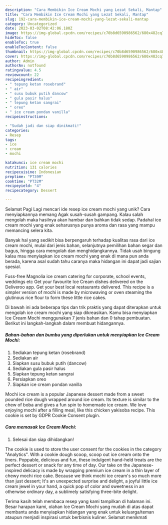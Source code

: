 ```yaml
---
description: "Cara Membikin Ice Cream Mochi yang Lezat Sekali, Mantap"
title: "Cara Membikin Ice Cream Mochi yang Lezat Sekali, Mantap"
slug: 192-cara-membikin-ice-cream-mochi-yang-lezat-sekali-mantap
category: Uncategorized
date: 2023-03-02T08:42:06.180Z
image: https://img-global.cpcdn.com/recipes/c70b8d6590986562/680x482cq70/ice-cream-mochi-foto-resep-utama.jpg
hideToc: false
enableToc: true
enableTocContent: false
thumbnail: https://img-global.cpcdn.com/recipes/c70b8d6590986562/680x482cq70/ice-cream-mochi-foto-resep-utama.jpg
cover: https://img-global.cpcdn.com/recipes/c70b8d6590986562/680x482cq70/ice-cream-mochi-foto-resep-utama.jpg
author: Admin
authorAv: notfound
ratingvalue: 4.5
reviewcount: 22
recipeingredient:
- " tepung ketan rosebrand"
- " air"
- " susu bubuk putih dancow"
- " gula pasir halus"
- " tepung ketan sangrai"
- " oreo"
- " ice cream pondan vanilla"
recipeinstructions:

- "Sudah jadi dan siap dinikmati!"
categories:
- Resep
tags:
- ice
- cream
- mochi

katakunci: ice cream mochi 
nutrition: 131 calories
recipecuisine: Indonesian
preptime: "PT39M"
cooktime: "PT32M"
recipeyield: "4"
recipecategory: Dessert

---
```



Selamat Pagi Lagi mencari ide resep ice cream mochi yang unik? Cara menyiapkannya memang Agak susah-susah gampang. Kalau salah mengolah maka hasilnya akan hambar dan bahkan tidak sedap. Padahal ice cream mochi yang enak seharusnya punya aroma dan rasa yang mampu memancing selera kita.


Banyak hal yang sedikit bisa berpengaruh terhadap kualitas rasa dari ice cream mochi, mulai dari jenis bahan, selanjutnya pemilihan bahan segar dan bagus, hingga cara mengolah dan menghidangkannya. Tidak usah bingung kalau mau menyiapkan ice cream mochi yang enak di mana pun anda berada, karena asal sudah tahu caranya maka hidangan ini dapat jadi sajian spesial.

Fuss-free Magnolia ice cream catering for corporate, school events, weddings etc Get your favourite Ice Cream dishes delivered on the Deliveroo app. Get your best local restaurants delivered. This recipe is a simpler version of mochi is made by microwaving or oven steaming the glutinous rice flour to form these little rice cakes.


Di bawah ini ada beberapa tips dan trik praktis yang dapat diterapkan untuk mengolah ice cream mochi yang siap dikreasikan. Kamu bisa menyiapkan Ice Cream Mochi menggunakan 7 jenis bahan dan 0 tahap pembuatan. Berikut ini langkah-langkah dalam membuat hidangannya.

<!--inarticleads1-->

##### Bahan-bahan dan bumbu yang diperlukan untuk menyiapkan Ice Cream Mochi:

1. Sediakan  tepung ketan (rosebrand)
1. Sediakan  air
1. Siapkan  susu bubuk putih (dancow)
1. Sediakan  gula pasir halus
1. Siapkan  tepung ketan sangrai
1. Persiapkan  oreo
1. Siapkan  ice cream pondan vanilla


Mochi ice cream is a popular Japanese dessert made from a sweet pounded rice dough wrapped around ice cream. Its texture is similar to the chew of boba and gives a fun spin to homemade ice cream. We love enjoying mochi after a filling meal, like this chicken yakisoba recipe. This cookie is set by GDPR Cookie Consent plugin. 

<!--inarticleads2-->

##### Cara memasak Ice Cream Mochi:


1. Selesai dan siap dihidangkan!

The cookie is used to store the user consent for the cookies in the category &#34;Analytics&#34;. With a cookie dough scoop, scoop out ice cream onto the liners. Poppable, delicious and fun, these indulgent hand-held treats are the perfect dessert or snack for any time of day. Our take on the Japanese-inspired delicacy is made by wrapping premium ice cream in a thin layer of chewy mochi rice cake. Because we think mochi ice cream&#39;s so much more than just dessert; It&#39;s an unexpected surprise and delight, a joyful little ice cream jewel in your hand, a quick pop of color and sweetness in an otherwise ordinary day, a sublimely satisfying three-bite delight. 

Terima kasih telah membaca resep yang kami tampilkan di halaman ini. Besar harapan kami, olahan Ice Cream Mochi yang mudah di atas dapat membantu anda menyiapkan hidangan yang enak untuk keluarga/teman ataupun menjadi inspirasi untuk berbisnis kuliner. Selamat menikmati
